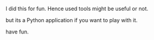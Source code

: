 I did this for fun. 
Hence used tools might be useful or not. 

but its a Python application if you want to play with it.

have fun.

